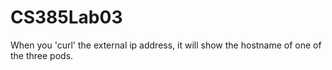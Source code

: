 # CS385Lab03
When you 'curl' the external ip address, it will show the hostname of one of the three pods.
